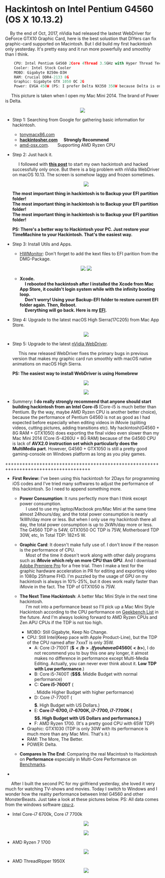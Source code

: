 # Hackintosh on Intel Pentium G4560 (OS X 10.13.2)

&nbsp;&nbsp;&nbsp;&nbsp;By the end of Oct, 2017, nVidia had released the lastest WebDriver for GeForce GTX10 Graphic Card, here is the best solustion that DIYers can fix graphic-card supported on Macintosh. But I did build my first hackintosh only yesterday. It's pretty easy and it run more powerfully and smoothly than I think.

```javascript
	CPU: Intel Pentium G4560 2Core 4Thread 3.5GHz with Hyper Thread Tech
	Cooler: Intel Stock Cooler
	MOBO: Gigabyte B250m-D3H
	RAM: Crucial DDR4-2133 8G
	Graphic: Gigabyte GTX 1050 OC 2G
	Power: EVGA 450W (PS: I prefer Delta NX350 350W because Delta is one of Apple's Service/Order Provider)
```

&nbsp;&nbsp;&nbsp;&nbsp; This picture is taken when I open my Mac Mini 2014. The brand of Power is Delta.

<p align="center"> <img src="./AAA-resource/MacMini-power.png"> </p>

+ Step 1: Searching from Google for gathering basic information for hackintosh.  
    - [tonymacx86.com](http://www.tonymacx86.com)
	- [<b>hackintosher.com</b>](http://hackintosher.com) &nbsp;&nbsp;&nbsp;&nbsp;<b>Strongly Recommend</b>
	- [amd-osx.com](http://amd-osx.com). &nbsp;&nbsp;&nbsp;&nbsp;&nbsp;&nbsp;Supporting AMD Ryzen CPU  
+ Step 2: Just hack it.  

	&nbsp;&nbsp;&nbsp;&nbsp; I followed with [<B>this post</B>](http://hackintosher.com/guides/high-sierra-install-full-guide/) to start my own hackintosh and hacked successfully only once. But there is a big problem with nVidia WebDriver on macOS 10.13. The screen is somehow laggy and frozen sometimes.  

	<p align="center"> <img src="./AAA-resource/osx-10.13.png"> </p> 

	<B>The most important thing in hackintosh is to Backup your EFI partition folder!</B>  
	<B>The most important thing in hackintosh is to Backup your EFI partition folder!</B>  
	<B>The most important thing in hackintosh is to Backup your EFI partition folder!</B>

	<B>PS: There's a better way to Hackintosh your PC. Just restore your TimeMachine to your Hackintosh. That's the easiest way.</B>

+ Step 3: Install Utils and Apps.  
	
	- [HWMonitor](https://github.com/kozlek/HWSensors): Don't forget to add the kext files to EFI parition from the DMG-Package.  
	<p align="center"> <img src="./AAA-resource/EFI-KEXT-FolderLayer.png"> <img src="./AAA-resource/hwmonitor.jpg"> </p>

	- <b>Xcode.  
	&nbsp;&nbsp;&nbsp;&nbsp; I rebooted the hackintosh after I installed the Xcode from Mac App Store, it couldn't login system while with the infinity booting loop.  
	&nbsp;&nbsp;&nbsp;&nbsp; Don't worry! Using your Backup-EFI folder to restore current EFI folder again. Then, Reboot.  
	&nbsp;&nbsp;&nbsp;&nbsp; Everything will go back.  Here is my [EFI](https://github.com/toureek/hackintosh).</B>

+ Step 4: Upgrade to the latest macOS High Sierra(17C205) from Mac App Store.  

	<p align="center"> <img src="./AAA-resource/Hackintosh-in-G4560-2018.jpg"> </p> 

+ Step 5: Upgrade to the latest [nVidia WebDriver](https://images.nvidia.com/mac/pkg/378/WebDriver-378.10.10.10.20.107.pkg).

	&nbsp;&nbsp;&nbsp;&nbsp; This new released WebDriver fixes the primary bugs in previous version that makes my graphic card run smoothly with macOS native animations on macOS High Sierra.  

	<B>PS: The easiest way to install WebDriver is using Homebrew</B>
	<p align="center"> <img src="./AAA-resource/webdriver-homebrew.png"> </p>
	<p align="center"> <img src="./AAA-resource/hackintosh.png"> </p>

+ Summery: <b>I do really strongly recommend that anyone should start building hackintosh from an Intel Core-i5 </b> (Core-i5 is much better than Pentium. By the way, maybe AMD Ryzen CPU is another better choice), because the performance of Pentium G4560 is not as good as I had expected before especially when editing videos in iMovie (spliting videos, cutting pictures, adding transitions etc). My hackintosh(G4560 + 8G RAM + GTX1050) does exporting the final video even slower than my Mac Mini 2014 (Core i5-4260U + 8G RAM) because of the G4560 CPU is lack of <b>AVX2.0 instruction set which particularly does the MultiMedia part</b>. However, G4560 + GTX1050 is still a pretty good gaming-console on Windows platform as long as you play games.  

++++++++++++++++++++++++++++++++++++++++++++++++++++++++++++++++++++++++++++++++++++	

+ <b>First Review:</b> I've been using this hackintosh for 2Days for programming iOS codes and I've tried many softwares to adjust the performance of this hackintosh. So I need to append something more.  
	- <b>Power Consumption</b>: It runs perfectly more than I think except power consumption.  
		&nbsp;&nbsp;&nbsp;&nbsp; I used to use my laptop/Macbook pro/Mac Mini at the same time almost 24hours/day, and the total power consumption is nearly 1kWh/day more or less. But when I only use my hackintosh there all day, the total power consumption is up to 2kWh/day more or less. The G4560 TDP is 54W, GTX1050 OC TDP is 75W, Motherboard TDP 30W, etc, In Total TDP: 182±5 W. 

	- <b>Graphic Card</b>:  It doesn't make fully use of. I don't know if the reason is the performance of CPU.  
	&nbsp;&nbsp;&nbsp;&nbsp; Most of the time it doesn't work along with other daily programs such as <b>iMovie which rely on more CPU than GPU</b>. And I download [Adobe Premiere Pro](http://www.adobe.com/products/premiere.html) for a free trial. Then I make a test for the graphic hardware acceleration in PR for editing and exporting video in 1080p 25frame FHD. I'm puzzled by the usage of GPU on my hackintosh is always in 10%-25%, but it does work really faster than iMovie in the fact. The TDP of GTX1050 is 75W.  

	- <b>The Next Time Hackintosh</b>:  A better Mac Mini Style in the next time hackintosh.  
	&nbsp;&nbsp;&nbsp;&nbsp; I'm not into a performance beast so I'll pick up a Mac Mini Style Hackintosh according to the CPU performance on [Geekbench List](https://browser.geekbench.com/processor-benchmarks) in the future. And I'm always looking forward to AMD Ryzen CPUs and Zen APU CPUs if the TDP is not too high.  

		- MOBO: Still Gigabyte, Keep No Change.
		- CPU:  Still Intel(Keep pace with Apple Product-Line), but the TDP of the CPU named after 7xxxT is only 35W.
			* A: Core i3-7100T (<b>$$</b>. If you have a G4560(<b>$</b>), I do not recommend you to buy this one any longer, it almost makes no difference in performance except Multi-Media Editing. Actually, you can never ever think about it. <b>Low TDP with Low performance</b>.)  
			* B: Core i5-7400T (<b>$$$</b>. Middle Budget with normal performance)
			* C: <B>Core i5-7600T</B> (<b>$$$$</b>. Middle Higher Budget with higher performance)
			* D: Core i7-7700T (<b>$$$$$</b>. High Budget with US Dollars.)  
			* E: <B>Core i7-6700, i7-6700K, i7-7700, i7-7700K (<b>$$$$$$</b>. High Budget with US Dollars and performance.)</B> 
			* F: AMD Ryzen 1700. (It's a pretty good CPU with 65W TDP) 
		- Graphic: GTX1030 (TDP is only 30W with its performance is much more than any Mac Mini. That's it.)
		- RAM: The More, The Better.
		- POWER: Delta.

	- <b>Compares In The End</b>: Comparing the real Macintosh to Hackintosh on <B>Performance</B> especially in Multi-Core Performance on [Benchmarks](https://browser.geekbench.com/mac-benchmarks).


-

&nbsp;&nbsp;&nbsp;&nbsp; After I built the second PC for my girlfriend yesterday, she loved it very much for watching TV-shows and movies. Today I switch to Windows and I wonder how the reality performance between Intel G4560 and other MonsterBeasts. Just take a look at these pictures below.  PS: All data comes from the windows software [cpu-z](https://www.cpuid.com/softwares/cpu-z.html).


* Intel Core-i7 6700k, Core i7 7700k
	<p align="center"> <img src="./AAA-resource/g4560-6700k.png"> </p>
	<p align="center"> <img src="./AAA-resource/g4560-7700k.png"> </p>

* AMD Ryzen 7 1700  
 	<p align="center"> <img src="./AAA-resource/g4560-1700.png"> </p>

* AMD ThreadRipper 1950X 
 	<p align="center"> <img src="./AAA-resource/g4560-1950x.png"> </p> 
